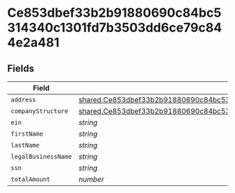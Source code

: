 # Ce853dbef33b2b91880690c84bc5314340c1301fd7b3503dd6ce79c844e2a481


## Fields

| Field                                                                                                                                                                                                     | Type                                                                                                                                                                                                      | Required                                                                                                                                                                                                  | Description                                                                                                                                                                                               |
| --------------------------------------------------------------------------------------------------------------------------------------------------------------------------------------------------------- | --------------------------------------------------------------------------------------------------------------------------------------------------------------------------------------------------------- | --------------------------------------------------------------------------------------------------------------------------------------------------------------------------------------------------------- | --------------------------------------------------------------------------------------------------------------------------------------------------------------------------------------------------------- |
| `address`                                                                                                                                                                                                 | [shared.Ce853dbef33b2b91880690c84bc5314340c1301fd7b3503dd6ce79c844e2a481Address](../../../sdk/models/shared/ce853dbef33b2b91880690c84bc5314340c1301fd7b3503dd6ce79c844e2a481address.md)                   | :heavy_minus_sign:                                                                                                                                                                                        | N/A                                                                                                                                                                                                       |
| `companyStructure`                                                                                                                                                                                        | [shared.Ce853dbef33b2b91880690c84bc5314340c1301fd7b3503dd6ce79c844e2a481CompanyStructure](../../../sdk/models/shared/ce853dbef33b2b91880690c84bc5314340c1301fd7b3503dd6ce79c844e2a481companystructure.md) | :heavy_minus_sign:                                                                                                                                                                                        | N/A                                                                                                                                                                                                       |
| `ein`                                                                                                                                                                                                     | *string*                                                                                                                                                                                                  | :heavy_minus_sign:                                                                                                                                                                                        | N/A                                                                                                                                                                                                       |
| `firstName`                                                                                                                                                                                               | *string*                                                                                                                                                                                                  | :heavy_minus_sign:                                                                                                                                                                                        | N/A                                                                                                                                                                                                       |
| `lastName`                                                                                                                                                                                                | *string*                                                                                                                                                                                                  | :heavy_minus_sign:                                                                                                                                                                                        | N/A                                                                                                                                                                                                       |
| `legalBusinessName`                                                                                                                                                                                       | *string*                                                                                                                                                                                                  | :heavy_minus_sign:                                                                                                                                                                                        | N/A                                                                                                                                                                                                       |
| `ssn`                                                                                                                                                                                                     | *string*                                                                                                                                                                                                  | :heavy_minus_sign:                                                                                                                                                                                        | N/A                                                                                                                                                                                                       |
| `totalAmount`                                                                                                                                                                                             | *number*                                                                                                                                                                                                  | :heavy_minus_sign:                                                                                                                                                                                        | N/A                                                                                                                                                                                                       |